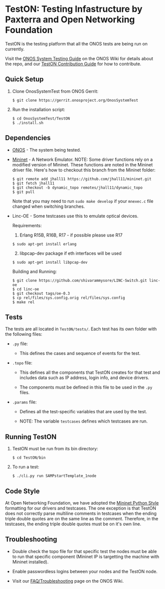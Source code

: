 TestON: Testing Infastructure by Paxterra and Open Networking Foundation
=======================================
TestON is the testing platform that all the ONOS tests are being run on currently.



Visit the [ONOS System Testing Guide](https://wiki.onosproject.org/display/ONOS/System+Testing+Guide) on the ONOS Wiki for details about the repo, and our [TestON Contribution Guide](https://wiki.onosproject.org/display/ONOS/How+to+Contribute+to+System+Test?src=contextnavpagetreemode) for how to contribute.

Quick Setup
-------------

1. Clone OnosSystemTest from ONOS Gerrit:

    ```
    $ git clone https://gerrit.onosproject.org/OnosSystemTest
    ```

2. Run the installation script:

    ```
    $ cd OnosSystemTest/TestON
    $ ./install.sh
    ```

Dependencies
------------
- [ONOS](https://github.com/opennetworkinglab/onos) - The system being tested.

- [Mininet](https://github.com/mininet/mininet) - A Network Emulator. NOTE: Some driver functions rely on a modified version of Mininet. These functions are noted in the Mininet driver file. Here's how to checkout this branch from the Mininet folder:

    ```
    $ git remote add jhall11 https://github.com/jhall11/mininet.git
    $ git fetch jhall11
    $ git checkout -b dynamic_topo remotes/jhall11/dynamic_topo
    $ git pull
    ```

    Note that you may need to run ``sudo make develop`` if your ``mnexec.c`` file changed when switching branches.

- Linc-OE - Some testcases use this to emulate optical devices.

    Requirements:

    1. Erlang R15B, R16B, R17 - if possible please use R17

    ```
    $ sudo apt-get install erlang
    ```

    2. libpcap-dev package if eth interfaces will be used

    ```
    $ sudo apt-get install libpcap-dev
    ```

    Building and Running:

    ```
    $ git clone https://github.com/shivarammysore/LINC-Switch.git linc-oe
    $ cd linc-oe
    $ git checkout tags/oe-0.3
    $ cp rel/files/sys.config.orig rel/files/sys.config
    $ make rel
    ```


Tests
-----------------------------------------------

The tests are all located in ``TestON/tests/``.
Each test has its own folder with the following files:

- ``.py`` file:

    - This defines the cases and sequence of events for the test.

- ``.topo`` file:

    - This defines all the components that TestON creates for that test and includes data such as IP address, login info, and device drivers.

    - The components must be defined in this file to be used in the ``.py`` files.

- ``.params`` file:

    - Defines all the test-specific variables that are used by the test.

    - NOTE: The variable `testcases` defines which testcases are run.

Running TestON
------------

1. TestON must be run from its bin directory:

    ```
    $ cd TestON/bin
    ```

2. To run a test:

    ```
    $ ./cli.py run SAMPstartTemplate_1node
    ```

Code Style
-------------
At Open Networking Foundation, we have adopted the [Mininet Python Style](https://github.com/mininet/mininet/wiki/Mininet-Python-Style) formatting for our drivers and testcases. The one exception is that TestON does not correctly parse multiline comments in testcases when the ending triple double quotes are on the same line as the comment. Therefore, in the testcases, the ending triple double quotes must be on it's own line.



Troubleshooting
-----------------------------------------------

- Double check the topo file for that specific test the nodes must be able to run that specific component (Mininet IP is targetting the machine with Mininet installed).

- Enable passwordless logins between your nodes and the TestON node.

- Visit our [FAQ/Troubleshooting](https://wiki.onosproject.org/display/ONOS/TestON+FAQs) page on the ONOS Wiki.
